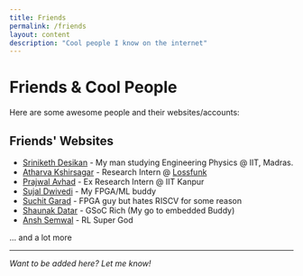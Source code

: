 ```yaml
---
title: Friends
permalink: /friends
layout: content
description: "Cool people I know on the internet"
---
```


# Friends & Cool People

Here are some awesome people and their websites/accounts:

## Friends' Websites
- [Sriniketh Desikan](https://www.linkedin.com/in/sriniketh-desikan-9a4729286/) - My man studying Engineering Physics @ IIT, Madras.
- [Atharva Kshirsagar](https://ksagar.site) - Research Intern @ [Lossfunk](https://lossfunk.com/)
- [Prajwal Avhad](https://crisiumnih.github.io/) - Ex Research Intern @ IIT Kanpur
- [Sujal Dwivedi](https://5usu.github.io/index.html) - My FPGA/ML buddy
- [Suchit Garad](https://ilegend509.me/) - FPGA guy but hates RISCV for some reason
- [Shaunak Datar](https://shaunakkdatar.github.io/) - GSoC Rich (My go to embedded Buddy)
- [Ansh Semwal](https://de-funkd.github.io/) - RL Super God

... and a lot more

---

*Want to be added here? Let me know!*
